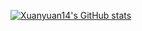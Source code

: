 [![Xuanyuan14's GitHub stats](https://github-readme-stats.vercel.app/api?username=xuanyuan14&show_icons=true&theme=radical)](https://github.com/anuraghazra/github-readme-stats)

<!--
**xuanyuan14/xuanyuan14** is a ✨ _special_ ✨ repository because its `README.md` (this file) appears on your GitHub profile.

Here are some ideas to get you started:

- 🔭 I’m currently working on ...
- 🌱 I’m currently learning ...
- 👯 I’m looking to collaborate on ...
- 🤔 I’m looking for help with ...
- 💬 Ask me about ...
- 📫 How to reach me: ...
- 😄 Pronouns: ...
- ⚡ Fun fact: ...
-->
